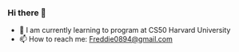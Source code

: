 ### Hi there 👋


- 🌱 I am currently learning to program at CS50 Harvard University 
- 📫 How to reach me: Freddie0894@gmail.com


